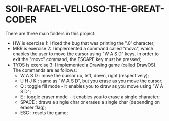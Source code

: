 
 SOII-RAFAEL-VELLOSO-THE-GREAT-CODER
 ==============================

There are three main folders in this project:

* HW is exercise 1: I fixed the bug that was printing the '\0' character;
* MBR is exercise 2: I implemented a command called "movc", which enables
  the user to move the cursor using "W A S D" keys. In order to exit the "movc"
  command, the ESCAPE key must be pressed;
* TYOS is exercise 3: I implemented a Drawing game (called DrawOS). The commands are as follows:
  - W A S D : move the cursor up, left, down, right (respectively);
  - U H J K : same as "W A S D", but you erase as you move the cursor;
  - Q : toggle fill mode - it enables you to draw as you move using "W A S D";
  - E : toggle eraser mode - it enables you to erase a single character;
  - SPACE : draws a single char or erases a single char (depending on eraser flag);
  - ESC : resets the game;
